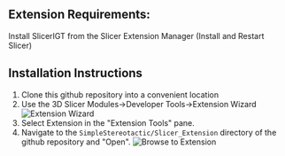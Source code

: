 ## Extension Requirements:
Install SlicerIGT from the Slicer Extension Manager (Install and Restart Slicer)

## Installation Instructions
1. Clone this github repository into a convenient location
2. Use the 3D Slicer Modules->Developer Tools->Extension Wizard
   ![Extension Wizard](./Images/ExtensionWizard.png)
3. Select Extension in the "Extension Tools" pane.
4. Navigate to the `SimpleStereotactic/Slicer_Extension` directory of the github repository and "Open".
	![Browse to Extension](./Images/BrowseToExtension.png)
